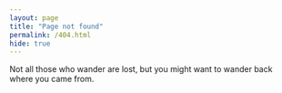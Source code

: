 ```yaml
---
layout: page
title: "Page not found"
permalink: /404.html
hide: true
---
```

Not all those who wander are lost, but you might want to wander back where you came from.
